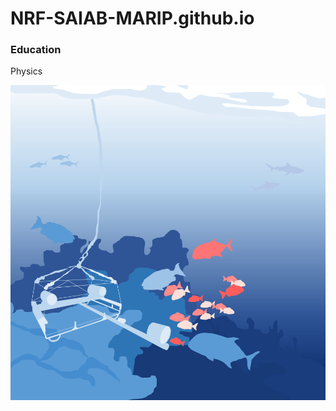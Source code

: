 # NRF-SAIAB-MARIP.github.io

### Education
Physics

![Mar-RIP no text](/assets/img/Mar-RIP_no_text.png)
